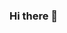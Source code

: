 ### Hi there 👋

<!--
**georgeleve/georgeleve** is a ✨ _special_ ✨ repository because its `README.md` (this file) appears on your GitHub profile.

Here are some ideas to get you started:

- 🔭 I’m currently working on my Computer Science Degree at the University of Crete
- 🌱 I’m currently learning Full Stack Development using Java in the backend 
- 💬 Ask me about anything you want, I will try to answer even though I don't have all the answers
- 📫 How to reach me: leventopoulos.george@gmail.com
- ⚡ Fun fact: I like cooking
